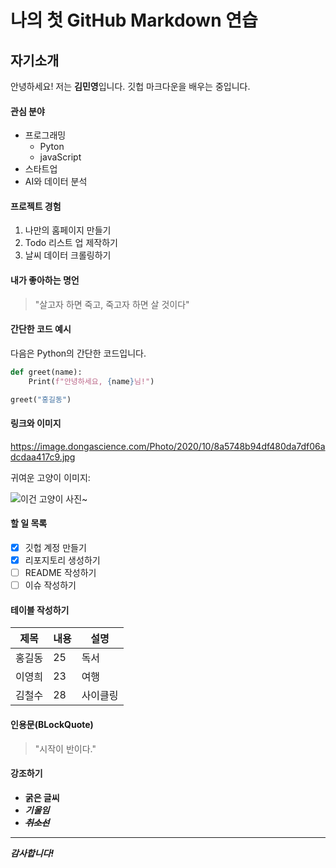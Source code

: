 # 나의 첫 GitHub Markdown 연습

## 자기소개

안녕하세요! 저는 **김민영**입니다. 깃헙 마크다운을 배우는 중입니다.

#### 관심 분야
- 프로그래밍
  - Pyton
  - javaScript
- 스타트업
- AI와 데이터 분석

#### 프로젝트 경험
1. 나만의 홈페이지 만들기
2. Todo 리스트 업 제작하기
3. 날씨 데이터 크롤링하기

#### 내가 좋아하는 명언
> "살고자 하면 죽고, 죽고자 하면 살 것이다"

#### 간단한 코드 예시
다음은 Python의 간단한 코드입니다.

```python
def greet(name):
    Print(f"안녕하세요, {name}님!")

greet("홍길동")
```

#### 링크와 이미지
https://image.dongascience.com/Photo/2020/10/8a5748b94df480da7df06adcdaa417c9.jpg

귀여운 고양이 이미지: 

![이건 고양이 사진~](https://image.dongascience.com/Photo/2020/10/8a5748b94df480da7df06adcdaa417c9.jpg)

#### 할 일 목록
- [X] 깃헙 계정 만들기
- [x] 리포지토리 생성하기
- [ ] README 작성하기
- [ ] 이슈 작성하기

 #### 테이블 작성하기
 |제목|내용|설명|
 |------|---|---|
 |홍길동|25|독서|
 |이영희|23|여행|
 |김철수|28|사이클링|

#### 인용문(BLockQuote)
> "시작이 반이다."

#### 강조하기
- <strong> 굵은 글씨
- <em> 기울임
- <del> 취소선

---

감사합니다!
